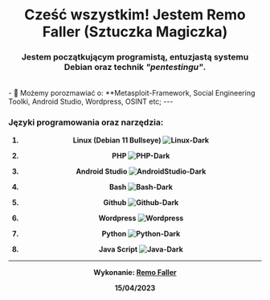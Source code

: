 <h1 align="center">Cześć wszystkim!
  Jestem Remo Faller (Sztuczka Magiczka)</h1>
<h3 align="center">Jestem początkującym programistą, entuzjastą systemu Debian oraz technik <i>"pentestingu"</i>.</h3>
</br>
- 💬 Możemy porozmawiać o: **Metasploit-Framework, Social Engineering Toolki, Android Studio, Wordpress, OSINT etc;
---

<h3 align="left">Języki programowania oraz narzędzia:</h3>

<b><center>
  1. Linux (Debian 11 Bullseye) ![Linux-Dark](https://user-images.githubusercontent.com/123673170/232251719-5de7f469-898d-4c45-8b93-3043d74cccc9.svg)

  2. PHP ![PHP-Dark](https://user-images.githubusercontent.com/123673170/232251774-6539201f-c542-4178-9b8b-08d06fac42d7.svg)

  3. Android Studio ![AndroidStudio-Dark](https://user-images.githubusercontent.com/123673170/232251798-0609ed27-dc7d-4e31-813d-fb7f0a32ffda.svg)

  4. Bash ![Bash-Dark](https://user-images.githubusercontent.com/123673170/232251815-a2a3f316-1784-48c5-9ffd-ac286c3dd580.svg)

  5. Github ![Github-Dark](https://user-images.githubusercontent.com/123673170/232251850-1c9404a9-b606-4bca-b8ee-de763f1f751b.svg)

  6. Wordpress ![Wordpress](https://user-images.githubusercontent.com/123673170/232251866-3a8944be-bb1c-4818-8f4c-4f1c91bee687.svg)

  7. Python ![Python-Dark](https://user-images.githubusercontent.com/123673170/232251887-988e25b9-6e12-4f74-a90a-800cf83c5ddf.svg)

  8. Java Script ![Java-Dark](https://user-images.githubusercontent.com/123673170/232251932-4b3c1788-ca5d-4eb2-9d5f-c087c9ef9b42.svg)

-----
Wykonanie: [Remo Faller](https://github.com/Sztuczka-Magiczka)

15/04/2023
  </center></b>
